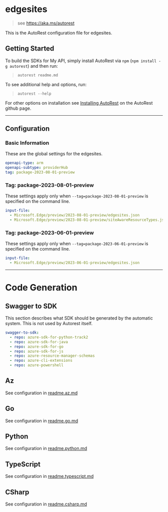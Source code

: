 # edgesites

> see https://aka.ms/autorest

This is the AutoRest configuration file for edgesites.

## Getting Started

To build the SDKs for My API, simply install AutoRest via `npm` (`npm install -g autorest`) and then run:

> `autorest readme.md`

To see additional help and options, run:

> `autorest --help`

For other options on installation see [Installing AutoRest](https://aka.ms/autorest/install) on the AutoRest github page.

---

## Configuration

### Basic Information

These are the global settings for the edgesites.

```yaml
openapi-type: arm
openapi-subtype: providerHub
tag: package-2023-08-01-preview
```

### Tag: package-2023-08-01-preview

These settings apply only when `--tag=package-2023-08-01-preview` is specified on the command line.

```yaml $(tag) == 'package-2023-08-01-preview'
input-file:
  - Microsoft.Edge/preview/2023-08-01-preview/edgesites.json
  - Microsoft.Edge/preview/2023-08-01-preview/siteAwareResourceTypes.json
```

### Tag: package-2023-06-01-preview

These settings apply only when `--tag=package-2023-06-01-preview` is specified on the command line.

```yaml $(tag) == 'package-2023-06-01-preview'
input-file:
  - Microsoft.Edge/preview/2023-06-01-preview/edgesites.json
```

---

# Code Generation

## Swagger to SDK

This section describes what SDK should be generated by the automatic system.
This is not used by Autorest itself.

```yaml $(swagger-to-sdk)
swagger-to-sdk:
  - repo: azure-sdk-for-python-track2
  - repo: azure-sdk-for-java
  - repo: azure-sdk-for-go
  - repo: azure-sdk-for-js
  - repo: azure-resource-manager-schemas
  - repo: azure-cli-extensions
  - repo: azure-powershell
```
## Az

See configuration in [readme.az.md](./readme.az.md)

## Go

See configuration in [readme.go.md](./readme.go.md)

## Python

See configuration in [readme.python.md](./readme.python.md)

## TypeScript

See configuration in [readme.typescript.md](./readme.typescript.md)

## CSharp

See configuration in [readme.csharp.md](./readme.csharp.md)
